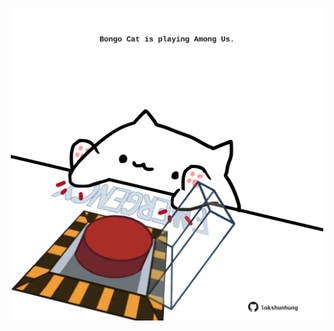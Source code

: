 <!-- built at 13/04/2022, 05:01:09 UTC -->
<p align="center">
  <img width="500" height="500" src="./ReadmeImage.svg">
</p>
